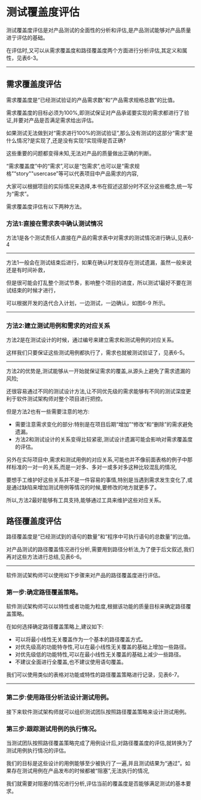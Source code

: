 # 测试覆盖度评估

测试覆盖度评估是对产品测试的全面性的分析和评估,是产品测试能够对产品质量进亍评估的基础。

在评估时,又可以从需求覆盖度和路径覆盖度两个方面进行分析评估,其定义和属性，见表6-3。

**************************

## 需求覆盖度评估

需求覆盖度是“已经测试验证的产品需求数”和“产品需求规格总数”的比值。

需求覆盖度的目标必须为100%,即测试保证对产品承诺要实现的需求都进行了验证,并要对产品是否满足需求给出评估。

如果测试无法做到对“需求进行100%的测试验证”,那么没有测试的这部分“需求”是什么情况?是实现了,还是没有实现?实现得是否正确?

这些重要的问题都变得未知,无法对产品的质量做出正确的判断。

“需求覆盖度”中的“需求”,可以是“包需求”,也可以是“需求规格”“story""usercase”等可以代表项目中产品需求的内容,

大家可以根据项目的实际情况来选择,本书在叙述这部分时不区分这些概念,统一写为“需求”。

需求覆盖度评估有以下两种方法。

### 方法1:直接在需求表中确认测试情况

方法1是各个测试责任人直接在产品的需求表中对需求的测试情况进行确认,见表6-4

**************************

方法1一般会在测试结束后进行，如果在确认时发现存在测试遗漏，虽然一般来说还是有时间补救，

但是很可能会打乱整个测试节奏，影响整个项目的进度，所以测试1最好不要在测试结束的时候才进行，

可以根据开发的迭代合入计划，一边测试，一边确认，如图6-9 所示。

**************************

### 方法2:建立测试用例和需求的对应关系

方法2是在测试设计的时候，通过编号来建立需求和测试用例的对应关系。

这样我们只要保证这些测试用例都执行了，需求也就被测试验证了，见表6-5。

**************************

方法2的优势是,测试能够从一开始就保证需求的覆盖,从源头上避免了需求遗漏的风险;

还很容易通过不同的测试设计方法,让不同优先级的需求能够有不同的测试深度更利于软件测试架构师对整个项目进行把控。

但是方法2也有一些需要注意的地方:

- 需要注意需求变化的部分:特别是在项目后期“增加”“修改”和“删除”的需求避免遗漏。
- 方法2和测试设计的关系变得比较紧密,测试设计遗漏可能会影响对需求覆盖度的评估。

另外在实际项目中,需求和测试用例的对应关系,可能也并不像前面表格的例子中那样标准的一对一的关系,而是一对多、多对一或多对多这种比较混乱的情况,

要想手工维护好这些关系并不是一件容易的事情,特别是当遇到需求发生变化了,或是通过缺陷来增加测试用例等情况的时候,要修改的地方就更多了。

所以,方法2最好能够有工具支持,能够通过工具来维护这些对应关系。

## 路径覆盖度评估

路径覆盖度是“已经测试到的语句的数量”和“程序中可执行语句的总数量”的比值。

对产品测试的路径覆盖情况进行分析,需要用到路径分析法,为了便于后文叙述,我们再对这些方法进行总结,见表6-6。

**************************

软件测试架构师可以使用如下步骤来对产品的路径覆盖度进行评估。

### 第一步:确定路径覆盖策略。

软件测试架构师可以以特性或者功能为粒度,根据该功能的质量目标来确定路径覆盖策略。

在如何选择确定路径覆盖策略上,建议如下:

- 可以将最小线性无关覆盖作为一个基本的路径覆盖方式。
- 对优先级高的功能特寺性,可以在最小线性无关覆盖的基础上增加一些路径。
- 对优先级低的功能特性,可以在最小线性无关覆盖的基础上减少一些路径。
- 不建议全面进行全覆盖,也不建议使用语句覆盖。

我们可以使用类似的表格对功能或特性的路径覆盖策略进行记录，见表6-7。

**************************

### 第二步:使用路径分析法设计测试用例。

接下来软件测试架构师就可以组织测试团队按照路径覆盖策略来设计测试用例。

### 第三步:跟踪测试用例的执行情况。

当测试团队按照路径覆盖策略完成了用例设计后,对路径覆盖度的评估,就转换为了测试用例执行情况的评估。

我们的目标是这些设计的用例能够至少被执行了一遍,并且测试结果为“通过”。如果存在测试用例在产品发布的时候都被“阻塞”,无法执行的情况,

我们就需要对阻塞的情况进行分析,评估当前的覆盖度是否能够满足测试的基本要求。
